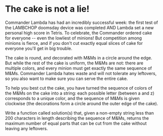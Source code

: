 # The cake is not a lie!

Commander Lambda has had an incredibly successful week: the first test of the LAMBCHOP doomsday device was completed AND
Lambda set a new personal high score in Tetris. To celebrate, the Commander ordered cake for everyone -- even the
lowliest of minions! But competition among minions is fierce, and if you don't cut exactly equal slices of cake for
everyone you'll get in big trouble.

The cake is round, and decorated with M&Ms in a circle around the edge. But while the rest of the cake is uniform, the
M&Ms are not: there are multiple colors, and every minion must get exactly the same sequence of M&Ms. Commander Lambda
hates waste and will not tolerate any leftovers, so you also want to make sure you can serve the entire cake.

To help you best cut the cake, you have turned the sequence of colors of the M&Ms on the cake into a string: each
possible letter (between a and z) corresponds to a unique color, and the sequence of M&Ms is given clockwise (the
decorations form a circle around the outer edge of the cake).

Write a function called solution(s) that, given a non-empty string less than 200 characters in length describing the
sequence of M&Ms, returns the maximum number of equal parts that can be cut from the cake without leaving any leftovers.